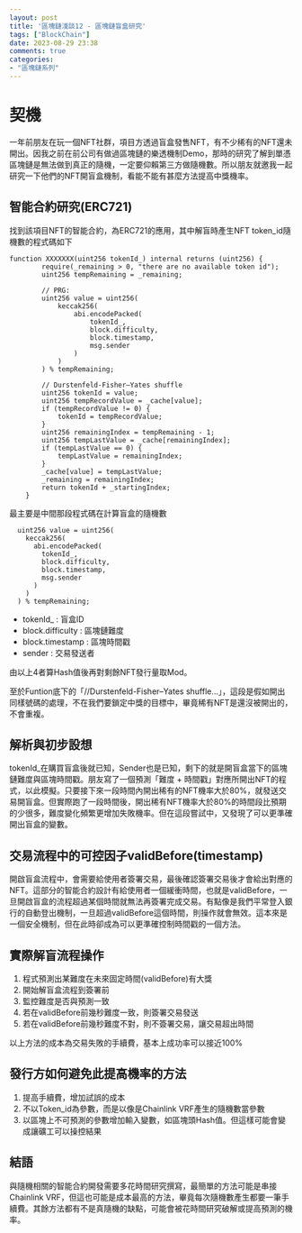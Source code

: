 ```yaml
---
layout: post
title: '區塊鏈淺談12 - 區塊鏈盲盒研究'
tags: ["BlockChain"]
date: 2023-08-29 23:38
comments: true
categories: 
- "區塊鏈系列"
---
```

# 契機
一年前朋友在玩一個NFT社群，項目方透過盲盒發售NFT，有不少稀有的NFT還未開出。因我之前在前公司有做過區塊鏈的樂透機制Demo，那時的研究了解到單憑區塊鏈是無法做到真正的隨機，一定要仰賴第三方做隨機數。所以朋友就邀我一起研究一下他們的NFT開盲盒機制，看能不能有甚麼方法提高中獎機率。

## 智能合約研究(ERC721)
找到該項目NFT的智能合約，為ERC721的應用，其中解盲時產生NFT token_id隨機數的程式碼如下
```
function XXXXXXX(uint256 tokenId_) internal returns (uint256) {
        require(_remaining > 0, "there are no available token id");
        uint256 tempRemaining = _remaining;

        // PRG:
        uint256 value = uint256(
            keccak256(
                abi.encodePacked(
                    tokenId_,
                    block.difficulty,
                    block.timestamp,
                    msg.sender
                )
            )
        ) % tempRemaining;

        // Durstenfeld-Fisher–Yates shuffle
        uint256 tokenId = value;
        uint256 tempRecordValue = _cache[value];
        if (tempRecordValue != 0) {
            tokenId = tempRecordValue;
        }
        uint256 remainingIndex = tempRemaining - 1;
        uint256 tempLastValue = _cache[remainingIndex];
        if (tempLastValue == 0) {
            tempLastValue = remainingIndex;
        }
        _cache[value] = tempLastValue;
        _remaining = remainingIndex;
        return tokenId + _startingIndex;
    }
```
最主要是中間那段程式碼在計算盲盒的隨機數
```
  uint256 value = uint256(
    keccak256(
      abi.encodePacked(
        tokenId_,
        block.difficulty,
        block.timestamp,
        msg.sender
      )
    )
  ) % tempRemaining;
```
* tokenId_ : 盲盒ID
* block.difficulty : 區塊鏈難度
* block.timestamp : 區塊時間戳
* sender : 交易發送者

由以上4者算Hash值後再對剩餘NFT發行量取Mod。

至於Funtion底下的「//Durstenfeld-Fisher–Yates shuffle...」，這段是假如開出同樣號碼的處理，不在我們要鎖定中獎的目標中，畢竟稀有NFT是還沒被開出的，不會重複。

## 解析與初步設想
tokenId_在購買盲盒後就已知，Sender也是已知，剩下的就是開盲盒當下的區塊鏈難度與區塊時間戳。朋友寫了一個預測「難度 + 時間戳」對應所開出NFT的程式，以此模擬。只要接下來一段時間內開出稀有的NFT機率大於80%，就發送交易開盲盒。但實際跑了一段時間後，開出稀有NFT機率大於80%的時間段比預期的少很多，難度變化頻繁更增加失敗機率。但在這段嘗試中，又發現了可以更準確開出盲盒的變數。

## 交易流程中的可控因子validBefore(timestamp)
開啟盲盒流程中，會需要給使用者簽署交易，最後確認簽署交易後才會給出對應的NFT。這部分的智能合約設計有給使用者一個緩衝時間，也就是validBefore，一旦開啟盲盒的流程超過某個時間就無法再簽署完成交易。有點像是我們平常登入銀行的自動登出機制，一旦超過validBefore這個時間，則操作就會無效。這本來是一個安全機制，但在此時卻成為可以更準確控制時間戳的一個方法。

## 實際解盲流程操作
 1. 程式預測出某難度在未來固定時間(validBefore)有大獎
 2. 開始解盲盒流程到簽署前
 3. 監控難度是否與預測一致
 4. 若在validBefore前幾秒難度一致，則簽署交易發送
 5. 若在validBefore前幾秒難度不對，則不簽署交易，讓交易超出時間

以上方法的成本為交易失敗的手續費，基本上成功率可以接近100%

## 發行方如何避免此提高機率的方法
 1. 提高手續費，增加試誤的成本
 2. 不以Token_id為參數，而是以像是Chainlink VRF產生的隨機數當參數
 3. 以區塊上不可預測的參數增加輸入變數，如區塊頭Hash值。但這樣可能會變成讓礦工可以操控結果

## 結語
與隨機相關的智能合約開發需要多花時間研究撰寫，最簡單的方法可能是串接Chainlink VRF，但這也可能是成本最高的方法，畢竟每次隨機數產生都要一筆手續費。其餘方法都有不是真隨機的缺點，可能會被花時間研究破解或提高預測的機率。